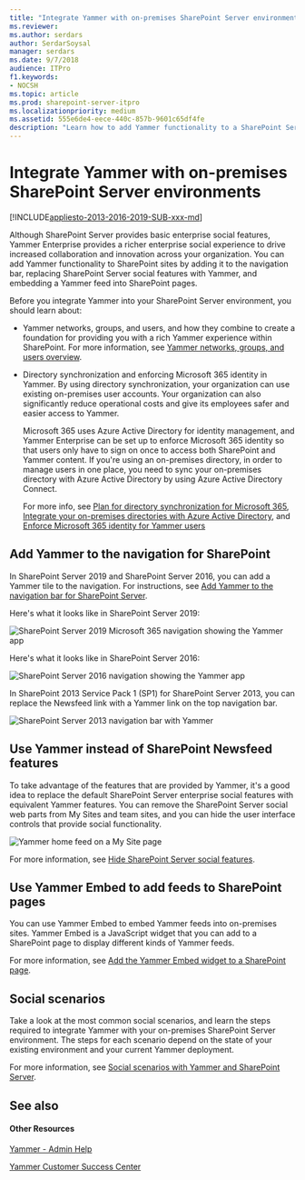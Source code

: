 ```yaml
---
title: "Integrate Yammer with on-premises SharePoint Server environments"
ms.reviewer: 
ms.author: serdars
author: SerdarSoysal
manager: serdars
ms.date: 9/7/2018
audience: ITPro
f1.keywords:
- NOCSH
ms.topic: article
ms.prod: sharepoint-server-itpro
ms.localizationpriority: medium
ms.assetid: 555e6de4-eece-440c-857b-9601c65df4fe
description: "Learn how to add Yammer functionality to a SharePoint Server environment and how to replace SharePoint Newsfeeds with Yammer."
---
```


# Integrate Yammer with on-premises SharePoint Server environments

[!INCLUDE[appliesto-2013-2016-2019-SUB-xxx-md](../includes/appliesto-2013-2016-2019-SUB-xxx-md.md)]
 
Although SharePoint Server provides basic enterprise social features, Yammer Enterprise provides a richer enterprise social experience to drive increased collaboration and innovation across your organization. You can add Yammer functionality to SharePoint sites by adding it to the navigation bar, replacing SharePoint Server social features with Yammer, and embedding a Yammer feed into SharePoint pages. 

Before you integrate Yammer into your SharePoint Server  environment, you should learn about:
- Yammer networks, groups, and users, and how they combine to create a foundation for providing you with a rich Yammer experience within SharePoint. For more information, see [Yammer networks, groups, and users overview](yammer-networks-groups-and-users-overview.md).
- Directory synchronization and enforcing Microsoft 365 identity in Yammer. By using directory synchronization, your organization can use existing on-premises user accounts. Your organization can also significantly reduce operational costs and give its employees safer and easier access to Yammer. 
  
    Microsoft 365 uses Azure Active Directory for identity management, and Yammer Enterprise can be set up to enforce Microsoft 365 identity so that users only have to sign on once to access both SharePoint and Yammer content. If you're using an on-premises directory, in order to manage users in one place, you need to sync your on-premises directory with Azure Active Directory by using Azure Active Directory Connect. 
  
    For more info, see [Plan for directory synchronization for Microsoft 365](/microsoft-365/enterprise/plan-for-directory-synchronization), [Integrate your on-premises directories with Azure Active Directory](/azure/active-directory/hybrid/whatis-hybrid-identity), and [Enforce Microsoft 365 identity for Yammer users](/yammer/configure-your-yammer-network/enforce-office-365-identity)
    
## Add Yammer to the navigation for SharePoint 

In SharePoint Server 2019 and SharePoint Server 2016, you can add a Yammer tile to the navigation. For instructions, see [Add Yammer to the navigation bar for SharePoint Server](add-yammer-to-the-navigation-bar-for-sharepoint-Server.md).

Here's what it looks like in SharePoint Server 2019:

![SharePoint Server 2019 Microsoft 365 navigation showing the Yammer app](../media/yammer_spserver_apps2019.png)

Here's what it looks like in SharePoint Server 2016: 

![SharePoint Server 2016 navigation showing the Yammer app](../media/yammer-tile-sharepoint.png)
 
In SharePoint 2013 Service Pack 1 (SP1) for SharePoint Server 2013, you can replace the Newsfeed link with a Yammer link on the top navigation bar.

![SharePoint Server 2013 navigation bar with Yammer](../media/Yammerinonpremnavbar.gif)
  
  
## Use Yammer instead of SharePoint Newsfeed features

To take advantage of the features that are provided by Yammer, it's a good idea to replace the default SharePoint Server enterprise social features with equivalent Yammer features. You can remove the SharePoint Server social web parts from My Sites and team sites, and you can hide the user interface controls that provide social functionality.
  
![Yammer home feed on a My Site page](../media/Yammerhomefeed.gif)
  
For more information, see [Hide SharePoint Server social features](hide-sharepoint-server-social-features.md).
  
## Use Yammer Embed to add feeds to SharePoint pages

You can use Yammer Embed to embed Yammer feeds into on-premises sites. Yammer Embed is a JavaScript widget that you can add to a SharePoint page to display different kinds of Yammer feeds.
  
For more information, see [Add the Yammer Embed widget to a SharePoint page](add-the-yammer-embed-widget-to-a-sharepoint-page.md).
  
## Social scenarios

Take a look at the most common social scenarios, and learn the steps required to integrate Yammer with your on-premises SharePoint Server environment. The steps for each scenario depend on the state of your existing environment and your current Yammer deployment.
  
For more information, see [Social scenarios with Yammer and SharePoint Server](social-scenarios-with-yammer-and-sharepoint-server.md).
  
## See also

#### Other Resources

[Yammer - Admin Help](/yammer/)

[Yammer Customer Success Center](https://go.microsoft.com/fwlink/p/?LinkID=331300)